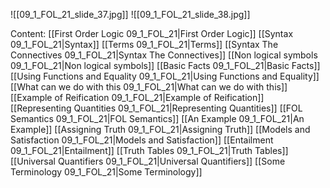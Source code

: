

![[09_1_FOL_21_slide_37.jpg]]
![[09_1_FOL_21_slide_38.jpg]]


Content:
[[First Order Logic 09_1_FOL_21|First Order Logic]]
[[Syntax 09_1_FOL_21|Syntax]]
[[Terms 09_1_FOL_21|Terms]]
[[Syntax The Connectives 09_1_FOL_21|Syntax The Connectives]]
[[Non logical symbols 09_1_FOL_21|Non logical symbols]]
[[Basic Facts 09_1_FOL_21|Basic Facts]]
[[Using Functions and Equality 09_1_FOL_21|Using Functions and Equality]]
[[What can we do with this 09_1_FOL_21|What can we do with this]]
[[Example of Reification 09_1_FOL_21|Example of Reification]]
[[Representing Quantities 09_1_FOL_21|Representing Quantities]]
[[FOL Semantics 09_1_FOL_21|FOL Semantics]]
[[An Example 09_1_FOL_21|An Example]]
[[Assigning Truth 09_1_FOL_21|Assigning Truth]]
[[Models and Satisfaction 09_1_FOL_21|Models and Satisfaction]]
[[Entailment 09_1_FOL_21|Entailment]]
[[Truth Tables 09_1_FOL_21|Truth Tables]]
[[Universal Quantifiers 09_1_FOL_21|Universal Quantifiers]]
[[Some Terminology 09_1_FOL_21|Some Terminology]]